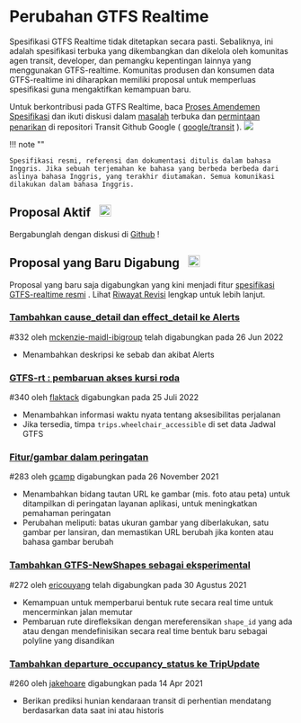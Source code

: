# Perubahan GTFS Realtime

Spesifikasi GTFS Realtime tidak ditetapkan secara pasti. Sebaliknya, ini adalah spesifikasi terbuka yang dikembangkan dan dikelola oleh komunitas agen transit, developer, dan pemangku kepentingan lainnya yang menggunakan GTFS-realtime. Komunitas produsen dan konsumen data GTFS-realtime ini diharapkan memiliki proposal untuk memperluas spesifikasi guna mengaktifkan kemampuan baru.

Untuk berkontribusi pada GTFS Realtime, baca [Proses Amendemen Spesifikasi](../process) dan ikuti diskusi dalam [masalah](https://github.com/google/transit/issues) terbuka dan [permintaan penarikan](https://github.com/google/transit/pulls) di repositori Transit Github Google ( [google/transit](https://github.com/google/transit) ). ![](../../assets/mark-github.svg)

!!! note ""

    Spesifikasi resmi, referensi dan dokumentasi ditulis dalam bahasa Inggris. Jika sebuah terjemahan ke bahasa yang berbeda berbeda dari aslinya bahasa Inggris, yang terakhir diutamakan. Semua komunikasi dilakukan dalam bahasa Inggris.

<!-- <br><div class="landing-page">
    <a class="button" href="../process">Proses Perubahan Spesifikasi</a><a class="button" href="../guiding-principles">Prinsip Panduan</a><a class="button" href="../revision-history">Riwayat Revisi</a><a class="button" href="../extensions">Ekstensi Waktu Nyata</a>
</div> -->

## Proposal Aktif &ensp;<img src="../../assets/pr-active.svg" style="height:1em;"/>

<!-- Proposal aktif untuk fitur baru diGTFS Realtime .  -->

Bergabunglah dengan diskusi di [Github](https://github.com/google/transit/pulls) !

<!-- <div class="row">
    <div class="active-container">
        <h3 class="title"><a class="no-icon" href="https://github.com/google/transit/pull/332" target="_blank">Menambahkancause_detail daneffect_detail ke Peringatan</a></h3>
        <p class="maintainer">#332 dibuka pada 31 Mei 2022 oleh <a class="no-icon" href="https://github.com/mckenzie-maidl-ibigroup" target="_blank">mckenzie-maidl-ibigroup</a></p>
    </div>
</div>
<div class="row"></div> -->

<!-- <div class="row no-active">
    <div class="no-active-container">
        <h3 class="title">Saat ini tidak ada proposal aktif untukGTFS Realtime .</h3>
        <p class="prompt">Punya proposal? &ensp;➜&ensp; Buka sebuah <a href="https://github.com/google/transit/pulls" target="_blank">tarik permintaan</a>.</p>
    </div>
</div>
<div class="row"></div> -->

## Proposal yang Baru Digabung &ensp;<img src="../../assets/pr-merged.svg" style="height:1em;"/>

Proposal yang baru saja digabungkan yang kini menjadi fitur [spesifikasi GTFS-realtime resmi](../reference) . Lihat [Riwayat Revisi](../process#revision-history) lengkap untuk lebih lanjut.

<div class="row"><div class="leftcontainer"><h3 class="title"> <a href="https://github.com/google/transit/pull/332" class="no-icon" target="_blank">Tambahkan cause_detail dan effect_detail ke Alerts</a></h3><p class="maintainer"> #332 oleh <a href="https://github.com/mckenzie-maidl-ibigroup" class="no-icon" target="_blank">mckenzie-maidl-ibigroup</a> telah digabungkan pada 26 Jun 2022</p></div><div class="featurelist"><ul><li> Menambahkan deskripsi ke sebab dan akibat Alerts </li></ul></div></div>

<div class="row"><div class="leftcontainer"><h3 class="title"> <a href="https://github.com/google/transit/pull/340" class="no-icon" target="_blank">GTFS-rt : pembaruan akses kursi roda</a></h3><p class="maintainer"> #340 oleh <a href="https://github.com/flaktack" class="no-icon" target="_blank">flaktack</a> digabungkan pada 25 Juli 2022</p></div><div class="featurelist"><ul><li> Menambahkan informasi waktu nyata tentang aksesibilitas perjalanan</li><li> Jika tersedia, timpa <code>trips.wheelchair_accessible</code> di set data Jadwal GTFS </li></ul></div></div>

<div class="row"><div class="leftcontainer"><h3 class="title"> <a href="https://github.com/google/transit/pull/283" class="no-icon" target="_blank">Fitur/gambar dalam peringatan</a></h3><p class="maintainer"> #283 oleh <a href="https://github.com/gcamp" class="no-icon" target="_blank">gcamp</a> digabungkan pada 26 November 2021</p></div><div class="featurelist"><ul><li> Menambahkan bidang tautan URL ke gambar (mis. foto atau peta) untuk ditampilkan di peringatan layanan aplikasi, untuk meningkatkan pemahaman peringatan</li><li> Perubahan meliputi: batas ukuran gambar yang diberlakukan, satu gambar per lansiran, dan memastikan URL berubah jika konten atau bahasa gambar berubah </li></ul></div></div>

<div class="row"><div class="leftcontainer"><h3 class="title"> <a href="https://github.com/google/transit/pull/272" class="no-icon" target="_blank">Tambahkan GTFS-NewShapes sebagai eksperimental</a></h3><p class="maintainer"> #272 oleh <a href="https://github.com/ericouyang" class="no-icon" target="_blank">ericouyang</a> telah digabungkan pada 30 Agustus 2021</p></div><div class="featurelist"><ul><li> Kemampuan untuk memperbarui bentuk rute secara real time untuk mencerminkan jalan memutar</li><li> Pembaruan rute direfleksikan dengan mereferensikan <code>shape_id</code> yang ada atau dengan mendefinisikan secara real time bentuk baru sebagai polyline yang disandikan </li></ul></div></div>

<div class="row"><div class="leftcontainer"><h3 class="title"> <a href="https://github.com/google/transit/pull/260" class="no-icon" target="_blank">Tambahkan departure_occupancy_status ke TripUpdate</a></h3><p class="maintainer"> #260 oleh <a href="https://github.com/jakehoare" class="no-icon" target="_blank">jakehoare</a> digabungkan pada 14 Apr 2021</p></div><div class="featurelist"><ul><li> Berikan prediksi hunian kendaraan transit di perhentian mendatang berdasarkan data saat ini atau historis</li></ul></div></div>

<div class="row"/>
